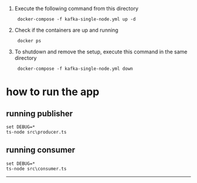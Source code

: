 
1. Execute the following command from this directory

        docker-compose -f kafka-single-node.yml up -d

2. Check if the containers are up and running

        docker ps


3. To shutdown and remove the setup, execute this command in the same directory

        docker-compose -f kafka-single-node.yml down



# how to run the app

## running publisher

    set DEBUG=*
    ts-node src\producer.ts

## running consumer

    set DEBUG=*
    ts-node src\consumer.ts



    
---
